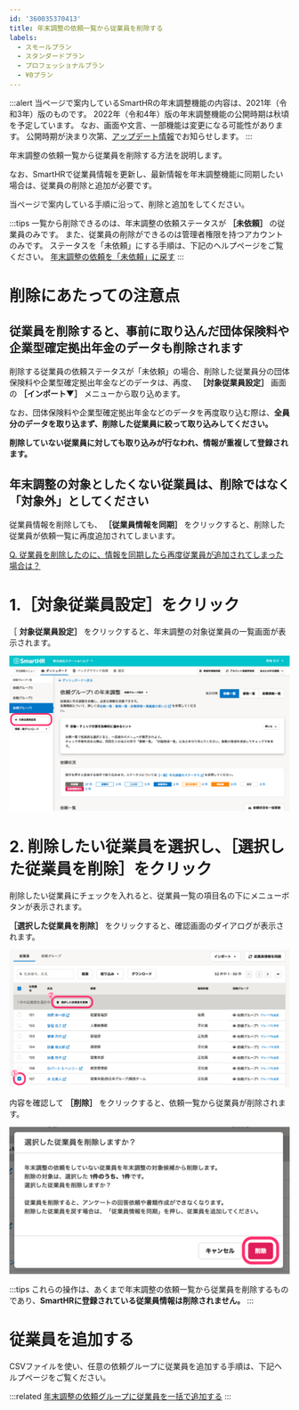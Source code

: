 ```yaml
---
id: '360035370413'
title: 年末調整の依頼一覧から従業員を削除する
labels:
  - スモールプラン
  - スタンダードプラン
  - プロフェッショナルプラン
  - ¥0プラン
---
```

:::alert
当ページで案内しているSmartHRの年末調整機能の内容は、2021年（令和3年）版のものです。
2022年（令和4年）版の年末調整機能の公開時期は秋頃を予定しています。
なお、画面や文言、一部機能は変更になる可能性があります。
公開時期が決まり次第、[アップデート情報](https://smarthr.jp/update)でお知らせします。
:::

年末調整の依頼一覧から従業員を削除する方法を説明します。

なお、SmartHRで従業員情報を更新し、最新情報を年末調整機能に同期したい場合は、従業員の削除と追加が必要です。

当ページで案内している手順に沿って、削除と追加をしてください。

:::tips
一覧から削除できるのは、年末調整の依頼ステータスが **［未依頼］** の従業員のみです。
また、従業員の削除ができるのは管理者権限を持つアカウントのみです。
ステータスを「未依頼」にする手順は、下記のヘルプページをご覧ください。
[年末調整の依頼を「未依頼」に戻す](https://knowledge.smarthr.jp/hc/ja/articles/360034870774)
:::

# 削除にあたっての注意点

## 従業員を削除すると、事前に取り込んだ団体保険料や企業型確定拠出年金のデータも削除されます

削除する従業員の依頼ステータスが「未依頼」の場合、削除した従業員分の団体保険料や企業型確定拠出年金などのデータは、再度、 **［対象従業員設定］** 画面の **［インポート▼］** メニューから取り込めます。

なお、団体保険料や企業型確定拠出年金などのデータを再度取り込む際は、**全員分のデータを取り込まず、削除した従業員に絞って取り込みしてください。**

**削除していない従業員に対しても取り込みが行なわれ、情報が重複して登録されます。**

## 年末調整の対象としたくない従業員は、削除ではなく「対象外」としてください

従業員情報を削除しても、 **［従業員情報を同期］** をクリックすると、削除した従業員が依頼一覧に再度追加されてしまいます。

[Q. 従業員を削除したのに、情報を同期したら再度従業員が追加されてしまった場合は？](https://knowledge.smarthr.jp/hc/ja/articles/360053916713)

# 1.［対象従業員設定］をクリック

［ **対象従業員設定］** をクリックすると、年末調整の対象従業員の一覧画面が表示されます。

![](./00________SmartHR____________.png)

# 2\. 削除したい従業員を選択し、［選択した従業員を削除］をクリック

削除したい従業員にチェックを入れると、従業員一覧の項目名の下にメニューボタンが表示されます。

 **［選択した従業員を削除］** をクリックすると、確認画面のダイアログが表示されます。

![](./01________SmartHR____________.png)

内容を確認して **［削除］** をクリックすると、依頼一覧から従業員が削除されます。

![](./02________SmartHR____________.png)

:::tips
これらの操作は、あくまで年末調整の依頼一覧から従業員を削除するものであり、**SmartHRに登録されている従業員情報は削除されません。**
:::

# 従業員を追加する

CSVファイルを使い、任意の依頼グループに従業員を追加する手順は、下記ヘルプページをご覧ください。

:::related
[年末調整の依頼グループに従業員を一括で追加する](https://knowledge.smarthr.jp/hc/ja/articles/360056088674)
:::
